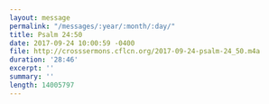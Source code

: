 ```yaml
---
layout: message
permalink: "/messages/:year/:month/:day/"
title: Psalm 24:50
date: 2017-09-24 10:00:59 -0400
file: http://crosssermons.cflcn.org/2017-09-24-psalm-24_50.m4a
duration: '28:46'
excerpt: ''
summary: ''
length: 14005797
---
```

